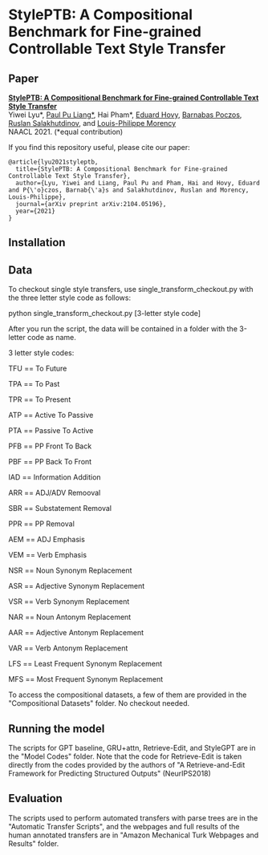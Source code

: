 # StylePTB: A Compositional Benchmark for Fine-grained Controllable Text Style Transfer


## Paper

[**StylePTB: A Compositional Benchmark for Fine-grained Controllable Text Style Transfer**](https://arxiv.org/abs/2104.05196)<br>
Yiwei Lyu*, [Paul Pu Liang*](http://www.cs.cmu.edu/~pliang/), Hai Pham*, [Eduard Hovy](http://www.cs.cmu.edu/~hovy/), [Barnabas Poczos](http://www.cs.cmu.edu/~bapoczos/), [Ruslan Salakhutdinov](https://www.cs.cmu.edu/~rsalakhu/), and [Louis-Philippe Morency](https://www.cs.cmu.edu/~morency/)<br>
NAACL 2021. (*equal contribution)

If you find this repository useful, please cite our paper:
```
@article{lyu2021styleptb,
  title={StylePTB: A Compositional Benchmark for Fine-grained Controllable Text Style Transfer},
  author={Lyu, Yiwei and Liang, Paul Pu and Pham, Hai and Hovy, Eduard and P{\'o}czos, Barnab{\'a}s and Salakhutdinov, Ruslan and Morency, Louis-Philippe},
  journal={arXiv preprint arXiv:2104.05196},
  year={2021}
}
```

## Installation

## Data

To checkout single style transfers, use single_transform_checkout.py with the three letter style code as follows:

python single_transform_checkout.py [3-letter style code]

After you run the script, the data will be contained in a folder with the 3-letter code as name.

3 letter style codes:

TFU == To Future

TPA == To Past

TPR == To Present

ATP == Active To Passive

PTA == Passive To Active

PFB == PP Front To Back

PBF == PP Back To Front

IAD == Information Addition

ARR == ADJ/ADV Remooval

SBR == Substatement Removal

PPR == PP Removal

AEM == ADJ Emphasis

VEM == Verb Emphasis

NSR == Noun Synonym Replacement

ASR == Adjective Synonym Replacement

VSR == Verb Synonym Replacement

NAR == Noun Antonym Replacement

AAR == Adjective Antonym Replacement

VAR == Verb Antonym Replacement

LFS == Least Frequent Synonym Replacement

MFS == Most Frequent Synonym Replacement

To access the compositional datasets, a few of them are provided in the "Compositional Datasets" folder. No checkout needed.

## Running the model

The scripts for GPT baseline, GRU+attn, Retrieve-Edit, and StyleGPT are in the "Model Codes" folder. Note that the code for Retrieve-Edit is taken directly from the codes provided by the authors of "A Retrieve-and-Edit Framework for Predicting Structured Outputs" (NeurIPS2018)

## Evaluation

The scripts used to perform automated transfers with parse trees are in the "Automatic Transfer Scripts", and the webpages and full results of the human annotated transfers are in "Amazon Mechanical Turk Webpages and Results" folder.
